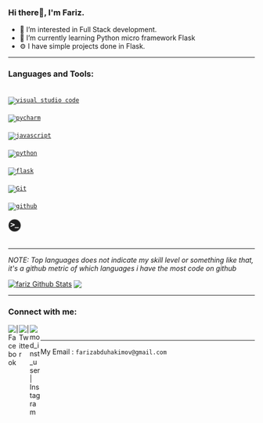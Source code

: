 ### Hi there👋, I'm Fariz.
- 👀 I’m interested in Full Stack development.
- 🌱 I’m currently learning Python micro framework Flask
- ⚙️ I have simple projects done in Flask.



---

### Languages and Tools:

[<code>
<img alt="visual studio code" width="26px" src="https://img.icons8.com/fluent/240/000000/visual-studio-code-2019.png" />
</code>](https://code.visualstudio.com/)
[<code>
<img alt="pycharm" width="26px" src="https://img.icons8.com/color/240/000000/pycharm.png" />
</code>](https://www.jetbrains.com/pycharm/)
[<code>
<img alt="javascript" width="26px" src="https://img.icons8.com/color/240/000000/javascript.png" />
</code>](https://developer.mozilla.org/en-US/docs/Web/JavaScript)
[<code>
<img alt="python" width="26px" src="https://img.icons8.com/color/240/000000/python.png">
</code>](https://www.python.org/)
[<code>
<img alt="flask" width="26px" src="https://img.icons8.com/color/240/000000/flask.png">
</code>](https://flask.palletsprojects.com/)
[<code>
<img alt="Git" width="26px" src="https://img.icons8.com/color/240/000000/git.png">
</code>](https://git-scm.com/)
[<code>
<img alt="github" width="26px" src="https://img.icons8.com/ios-glyphs/240/000000/github.png">
</code>](https://github.com/)
[<code>
<img alt="terminal" width="26px" src="https://raw.githubusercontent.com/github/explore/80688e429a7d4ef2fca1e82350fe8e3517d3494d/topics/terminal/terminal.png">
</code>](https://docs.microsoft.com/en-us/windows/terminal/)
<br />

---


_NOTE: Top languages does not indicate my skill level or something like that, it's a github metric of which languages i have the most code on github_

<a href="https://github.com/FarizAbduhakimov">
<img align="center" alt="fariz Github Stats" src="https://github-readme-stats.codestackr.vercel.app/api?username=FarizAbduhakimov&show_icons=true&hide_border=true&count_private=true&include_all_commits=true&theme=radical" /></a>
<a href="https://github.com/FarizAbduhakimov">
  <img align="center" src="https://github-readme-stats.anuraghazra1.vercel.app/api/top-langs/?username=FarizAbduhakimov&layout=compact&theme=radical" />
</a>

---

### Connect with me:

[<img align="left" alt=" | Facebook" width="22px" src="https://cdn.jsdelivr.net/npm/simple-icons@3.4.0/icons/facebook.svg" />][facebook]
[<img align="left" alt=" | Twitter" width="22px" src="https://cdn.jsdelivr.net/npm/simple-icons@v3/icons/twitter.svg" />][twitter]
[<img align="left" alt="mod_inst_user | Instagram" width="22px" src="https://cdn.jsdelivr.net/npm/simple-icons@v3/icons/instagram.svg" />][instagram]

<br />

[twitter]: https://twitter.com/Fariz20258080
[facebook]: https://www.facebook.com/fariz.abduhakimov
[instagram]: https://www.instagram.com/mod_inst_user/

---
My Email : `farizabduhakimov@gmail.com`
